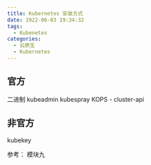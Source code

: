 ```yaml
---
title: Kubernetes 安装方式
date: 2022-06-03 19:34:32
tags:
  - Kubenetes
categories: 
  - 云原生
  - Kubernetes  
---
```


<p></p>
<!-- more -->

## 官方
二进制
kubeadmin
kubespray
KOPS - cluster-api

## 非官方
kubekey


参考：
模块九


